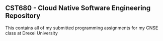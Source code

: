 ## CST680 - Cloud Native Software Engineering Repository

This contains all of my submitted programming assignments for my CNSE class at Drexel University
